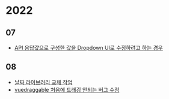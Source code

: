 # 2022

## 07

* [API 응답값으로 구성한 값을 Dropdown UI로 수정하려고 하는 경우](https://github.com/jodnddus/devlog/blob/main/API%20%EC%9D%91%EB%8B%B5%EA%B0%92%EC%9C%BC%EB%A1%9C%20%EA%B5%AC%EC%84%B1%ED%95%9C%20%EA%B0%92%EC%9D%84%20Dropdown%20UI%EB%A1%9C%20%EC%88%98%EC%A0%95%ED%95%98%EB%A0%A4%EA%B3%A0%20%ED%95%98%EB%8A%94%20%EA%B2%BD%EC%9A%B0/API%20%EC%9D%91%EB%8B%B5%EA%B0%92%EC%9C%BC%EB%A1%9C%20%EA%B5%AC%EC%84%B1%ED%95%9C%20%EA%B0%92%EC%9D%84%20Dropdown%20UI%EB%A1%9C%20%EC%88%98%EC%A0%95%ED%95%98%EB%A0%A4%EA%B3%A0%20%ED%95%98%EB%8A%94%20%EA%B2%BD%EC%9A%B0.md)

## 08

* [날짜 라이브러리 교체 작업](https://github.com/jodnddus/devlog/blob/main/%EB%82%A0%EC%A7%9C%20%EB%9D%BC%EC%9D%B4%EB%B8%8C%EB%9F%AC%EB%A6%AC%20%EA%B5%90%EC%B2%B4%20%EC%9E%91%EC%97%85/%EB%82%A0%EC%A7%9C%20%EB%9D%BC%EC%9D%B4%EB%B8%8C%EB%9F%AC%EB%A6%AC%20%EA%B5%90%EC%B2%B4%20%EC%9E%91%EC%97%85.md)
* [vuedraggable 처음에 드래깅 안되는 버그 수정](https://github.com/jodnddus/devlog/blob/main/vuedraggable%20%EC%B2%98%EC%9D%8C%EC%97%90%20%EB%93%9C%EB%9E%98%EA%B9%85%20%EC%95%88%EB%90%98%EB%8A%94%20%EB%B2%84%EA%B7%B8%20%EC%88%98%EC%A0%95/vuedraggable%20%EC%B2%98%EC%9D%8C%EC%97%90%20%EB%93%9C%EB%9E%98%EA%B9%85%20%EC%95%88%EB%90%98%EB%8A%94%20%EB%B2%84%EA%B7%B8%20%EC%88%98%EC%A0%95.md)